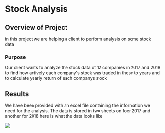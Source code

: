 # **Stock Analysis**  


## **Overview of Project**
in this project we are helping a client to perform analysis on some stock data  


### **Purpose**
Our client wants to analyze the stock data of 12 companies in 2017 and 2018 to find how actively each company's stock was traded in these to years and to calculate yearly return of each companys stock  


## **Results**  

We have been provided with an excel file containing the information we need for the analysis. The data is stored in two sheets on foer 2017 and another for 2018 here is what the data looks like  

<img src="/other/launch-unix.PNG">  




